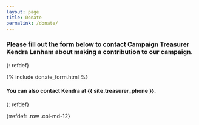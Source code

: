 ```yaml
---
layout: page
title: Donate
permalink: /donate/
---
```

### Please fill out the form below to contact Campaign Treasurer Kendra Lanham about making a contribution to our campaign.
{: refdef}

<div class="col-md-6 col-md-offset-3 row">
  {% include donate_form.html %}
</div>

#### You can also contact Kendra at {{ site.treasurer_phone }}.
{: refdef}

{:refdef: .row .col-md-12}
